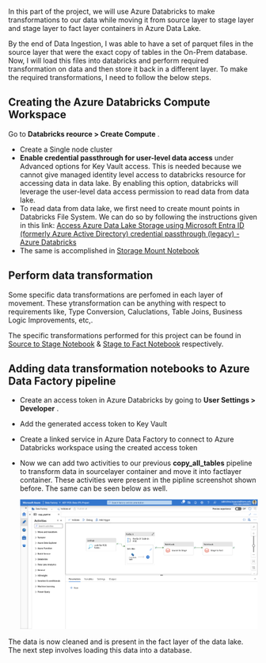 In this part of the project, we will use Azure Databricks to make transformations to our data while moving it from source layer to stage layer and stage layer to fact layer containers in Azure Data Lake.

By the end of Data Ingestion, I was able to have a set of parquet files in the source layer that were the exact copy of tables in the On-Prem database. Now, I will load this files into databricks and perform required transformation on data and then store it back in a different layer. To make the required transformations, I need to follow the below steps.

## Creating the Azure Databricks Compute Workspace

Go to **Databricks reource > Create Compute** .

* Create a Single node cluster
* **Enable credential passthrough for user-level data access** under Advanced options for Key Vault access. This is needed because we cannot give managed identity level access to databricks resource for accessing data in data lake. By enabling this option, databricks will leverage the user-level data access permission to read data from data lake.
* To read data from data lake, we first need to create mount points in Databricks File System. We can do so by following the instructions given in this link: [Access Azure Data Lake Storage using Microsoft Entra ID (formerly Azure Active Directory) credential passthrough (legacy) - Azure Databricks](https://learn.microsoft.com/en-us/azure/databricks/data-governance/credential-passthrough/adls-passthrough#--azure-data-lake-storage-gen2-1)
* The same is accomplished in [Storage Mount Notebook](./Storage%20Mount%20Notebook.ipynb)

## Perform data transformation

Some specific data transformations are perfomed in each layer of movement. These ytransformation can be anything with respect to requirements like, Type Conversion, Caluclations, Table Joins, Business Logic Improvements, etc,.

The specific transformations performed for this project can be found in [Source to Stage Notebook](./Source_to_Satge.ipynb) & [Stage to Fact Notebook](./Stage_to_Fact.ipynb) respectively.

## Adding data transformation notebooks to Azure Data Factory pipeline

* Create an access token in Azure Databricks by going to **User Settings > Developer** .
* Add the generated access token to Key Vault
* Create a linked service in Azure Data Factory to connect to Azure Databricks workspace using the created access token
* Now we can add two activities to our previous **copy_all_tables** pipeline to transform data in sourcelayer container and move it into factlayer container. These activities were present in the pipline screenshot shown before. The same can be seen below as well.

  ![Pipeline](./img/Pipeline.png)

The data is now cleaned and is present in the fact layer of the data lake. The next step involves loading this data into a database.